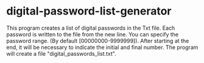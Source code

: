 # digital-password-list-generator
This program creates a list of digital passwords in the Txt file. Each password is written to the file from the new line. You can specify the password range. (By default [00000000-9999999]). After starting at the end, it will be necessary to indicate the initial and final number. The program will create a file "digital_passwords_list.txt".
